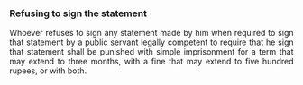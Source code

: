 ### Refusing to sign the statement
<div style="text-align: justify">

Whoever refuses to sign any statement made by him when required to sign that statement by a public servant legally competent to require that he sign that statement shall be punished with simple imprisonment for a term that may extend to three months, with a fine that may extend to five hundred rupees, or with both.

</div>
